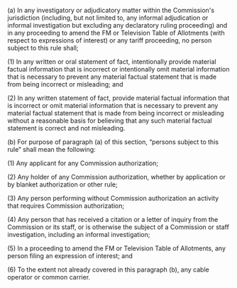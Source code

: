 (a) In any investigatory or adjudicatory matter within the Commission's jurisdiction (including, but not limited to, any informal adjudication or informal investigation but excluding any declaratory ruling proceeding) and in any proceeding to amend the FM or Television Table of Allotments (with respect to expressions of interest) or any tariff proceeding, no person subject to this rule shall;

(1) In any written or oral statement of fact, intentionally provide material factual information that is incorrect or intentionally omit material information that is necessary to prevent any material factual statement that is made from being incorrect or misleading; and

(2) In any written statement of fact, provide material factual information that is incorrect or omit material information that is necessary to prevent any material factual statement that is made from being incorrect or misleading without a reasonable basis for believing that any such material factual statement is correct and not misleading.

(b) For purpose of paragraph (a) of this section, “persons subject to this rule” shall mean the following:

(1) Any applicant for any Commission authorization;

(2) Any holder of any Commission authorization, whether by application or by blanket authorization or other rule;

(3) Any person performing without Commission authorization an activity that requires Commission authorization;

(4) Any person that has received a citation or a letter of inquiry from the Commission or its staff, or is otherwise the subject of a Commission or staff investigation, including an informal investigation;

(5) In a proceeding to amend the FM or Television Table of Allotments, any person filing an expression of interest; and

(6) To the extent not already covered in this paragraph (b), any cable operator or common carrier.

